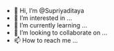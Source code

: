 - 👋 Hi, I’m @Supriyaditaya
- 👀 I’m interested in ...
- 🌱 I’m currently learning ...
- 💞️ I’m looking to collaborate on ...
- 📫 How to reach me ...

<!---
Supriyaditaya/Supriyaditaya is a ✨ special ✨ repository because its `zedphisher.md` (this file) appears on your GitHub profile.
You can click the Preview link to take a look at your changes.
--->
